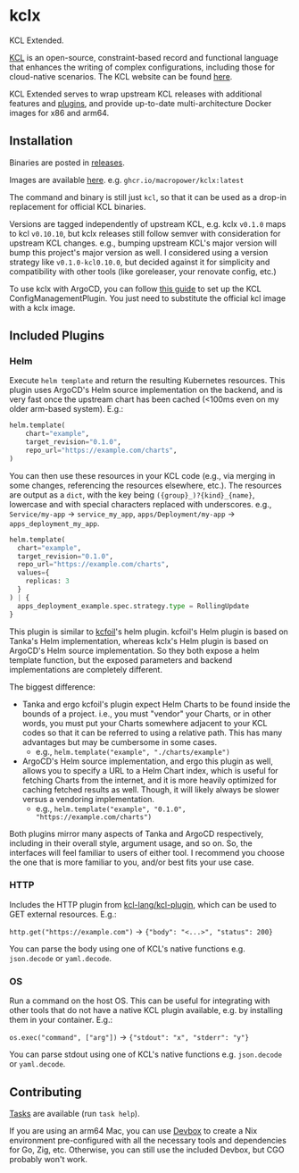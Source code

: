 # kclx

KCL Extended.

[KCL](https://github.com/kcl-lang/kcl) is an open-source, constraint-based record and functional language that enhances the writing of complex configurations, including those for cloud-native scenarios. The KCL website can be found [here](https://kcl-lang.io/).

KCL Extended serves to wrap upstream KCL releases with additional features and [plugins](https://www.kcl-lang.io/docs/next/reference/plugin/overview), and provide up-to-date multi-architecture Docker images for x86 and arm64.

## Installation

Binaries are posted in [releases](https://github.com/MacroPower/kclx/releases).

Images are available [here](https://github.com/MacroPower/kclx/pkgs/container/kclx). e.g. `ghcr.io/macropower/kclx:latest`

The command and binary is still just `kcl`, so that it can be used as a drop-in replacement for official KCL binaries.

Versions are tagged independently of upstream KCL, e.g. kclx `v0.1.0` maps to kcl `v0.10.10`, but kclx releases still follow semver with consideration for upstream KCL changes. e.g., bumping upstream KCL's major version will bump this project's major version as well. I considered using a version strategy like `v0.1.0-kcl0.10.0`, but decided against it for simplicity and compatibility with other tools (like goreleaser, your renovate config, etc.)

To use kclx with ArgoCD, you can follow [this guide](https://www.kcl-lang.io/docs/user_docs/guides/gitops/gitops-quick-start) to set up the KCL ConfigManagementPlugin. You just need to substitute the official kcl image with a kclx image.

## Included Plugins

### Helm

Execute `helm template` and return the resulting Kubernetes resources. This plugin uses ArgoCD's Helm source implementation on the backend, and is very fast once the upstream chart has been cached (<100ms even on my older arm-based system). E.g.:

```py
helm.template(
    chart="example",
    target_revision="0.1.0",
    repo_url="https://example.com/charts",
)
```

You can then use these resources in your KCL code (e.g., via merging in some changes, referencing the resources elsewhere, etc.). The resources are output as a `dict`, with the key being `({group}_)?{kind}_{name}`, lowercase and with special characters replaced with underscores. e.g., `Service/my-app` -> `service_my_app`, `apps/Deployment/my-app` -> `apps_deployment_my_app`.

```py
helm.template(
  chart="example",
  target_revision="0.1.0",
  repo_url="https://example.com/charts",
  values={
    replicas: 3
  }
) | {
  apps_deployment_example.spec.strategy.type = RollingUpdate
}
```

This plugin is similar to [kcfoil](https://github.com/cakehappens/kcfoil)'s helm plugin. kcfoil's Helm plugin is based on Tanka's Helm implementation, whereas kclx's Helm plugin is based on ArgoCD's Helm source implementation. So they both expose a helm template function, but the exposed parameters and backend implementations are completely different.

The biggest difference:

- Tanka and ergo kcfoil's plugin expect Helm Charts to be found inside the bounds of a project. i.e., you must "vendor" your Charts, or in other words, you must put your Charts somewhere adjacent to your KCL codes so that it can be referred to using a relative path. This has many advantages but may be cumbersome in some cases.
    - e.g., `helm.template("example", "./charts/example")`
- ArgoCD's Helm source implementation, and ergo this plugin as well, allows you to specify a URL to a Helm Chart index, which is useful for fetching Charts from the internet, and it is more heavily optimized for caching fetched results as well. Though, it will likely always be slower versus a vendoring implementation.
    - e.g., `helm.template("example", "0.1.0", "https://example.com/charts")`

Both plugins mirror many aspects of Tanka and ArgoCD respectively, including in their overall style, argument usage, and so on. So, the interfaces will feel familiar to users of either tool. I recommend you choose the one that is more familiar to you, and/or best fits your use case.

### HTTP

Includes the HTTP plugin from [kcl-lang/kcl-plugin](https://github.com/kcl-lang/kcl-plugin), which can be used to GET external resources. E.g.:

`http.get("https://example.com")` -> `{"body": "<...>", "status": 200}`

You can parse the body using one of KCL's native functions e.g. `json.decode` or `yaml.decode`.

### OS

Run a command on the host OS. This can be useful for integrating with other tools that do not have a native KCL plugin available, e.g. by installing them in your container. E.g.:

`os.exec("command", ["arg"])` -> `{"stdout": "x", "stderr": "y"}`

You can parse stdout using one of KCL's native functions e.g. `json.decode` or `yaml.decode`.

## Contributing

[Tasks](https://taskfile.dev) are available (run `task help`).

If you are using an arm64 Mac, you can use [Devbox](https://www.jetify.com/docs/devbox/) to create a Nix environment pre-configured with all the necessary tools and dependencies for Go, Zig, etc. Otherwise, you can still use the included Devbox, but CGO probably won't work.
